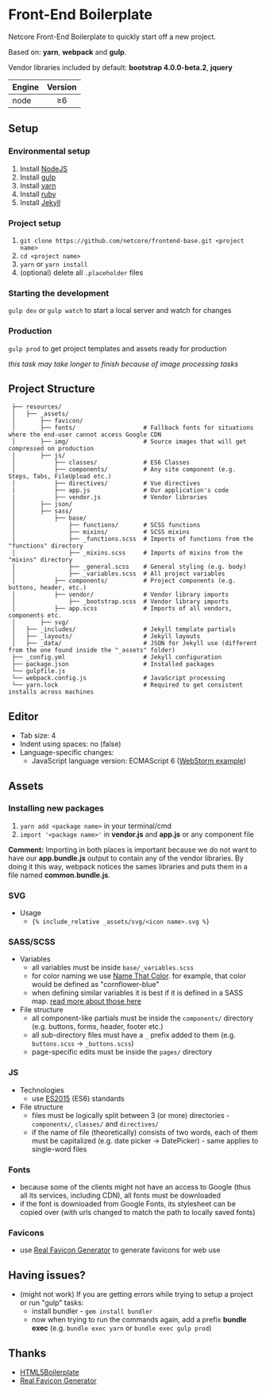 # Front-End Boilerplate
Netcore Front-End Boilerplate to quickly start off a new project.

Based on: **yarn**, **webpack** and **gulp**.

Vendor libraries included by default: **bootstrap 4.0.0-beta.2**, **jquery**

| Engine        | Version       |
| ------------- |:-------------:|
| node          | ≥6            |

## Setup
### Environmental setup
1. Install [NodeJS](https://nodejs.org/en/)
2. Install [gulp](https://gulpjs.com)
3. Install [yarn](https://yarnpkg.com/en/docs/install)
4. Install [ruby](https://www.ruby-lang.org/en/documentation/installation/)
5. Install [Jekyll](https://jekyllrb.com/)

### Project setup
1. `git clone https://github.com/netcore/frontend-base.git <project name>`
2. `cd <project name>`
3. `yarn` or `yarn install`
4. (optional) delete all `.placeholder` files

### Starting the development
`gulp dev` or `gulp watch` to start a local server and watch for changes

### Production
`gulp prod` to get project templates and assets ready for production

_this task may take longer to finish because of image processing tasks_

## Project Structure
```
 ├── resources/
 │   ├── _assets/
 │       ├── favicon/
 │       ├── fonts/                   # Fallback fonts for situations where the end-user cannot access Google CDN
 │       ├── img/                     # Source images that will get compressed on production
 │       ├── js/
 │           ├── classes/             # ES6 Classes
 │           ├── components/          # Any site component (e.g. Steps, Tabs, FileUpload etc.)
 │           ├── directives/          # Vue directives
 |           ├── app.js               # Our application's code
 |           ├── vendor.js            # Vendor libraries
 │       ├── json/
 │       ├── sass/
 │           ├── base/
 │               ├── functions/       # SCSS functions
 │               ├── mixins/          # SCSS mixins
 │               ├── _functions.scss  # Imports of functions from the "functions" directory
 │               ├── _mixins.scss     # Imports of mixins from the "mixins" directory
 │               ├── _general.scss    # General styling (e.g. body)
 │               ├── _variables.scss  # All project variables
 │           ├── components/          # Project components (e.g. buttons, header, etc.)
 │           ├── vendor/              # Vendor library imports
 │               ├── _bootstrap.scss  # Vendor library imports
 │           ├── app.scss             # Imports of all vendors, components etc.
 │       ├── svg/
 │   ├── _includes/                   # Jekyll template partials
 │   ├── _layouts/                    # Jekyll layouts
 │   ├── _data/                       # JSON for Jekyll use (different from the one found inside the "_assets" folder)
 ├── _config.yml                      # Jekyll configuration
 ├── package.json                     # Installed packages
 └── gulpfile.js
 └── webpack.config.js                # JavaScript processing
 └── yarn.lock                        # Required to get consistent installs across machines
```

## Editor
* Tab size: 4
* Indent using spaces: no (false)
* Language-specific changes:
  * JavaScript language version: ECMAScript 6 ([WebStorm example](https://i.imgur.com/rB1DYqi.png))

## Assets
### Installing new packages
1. `yarn add <package name>` in your terminal/cmd
2. `import '<package name>'` in **vendor.js** and **app.js** or any component file

**Comment:** Importing in both places is important because we do not want to have our **app.bundle.js** output to contain any of the vendor libraries.
By doing it this way, webpack notices the sames libraries and puts them in a file named **common.bundle.js**.

### SVG
* Usage
  * `{% include_relative _assets/svg/<icon name>.svg %}`

### SASS/SCSS
* Variables
  * all variables must be inside `base/_variables.scss`
  * for color naming we use [Name That Color](http://chir.ag/projects/name-that-color/#6195ED). for example, that color would be defined as "cornflower-blue"
  * when defining similar variables it is best if it is defined in a SASS map. [read more about those here](https://webdesign.tutsplus.com/tutorials/an-introduction-to-sass-maps-usage-and-examples--cms-22184)
* File structure
  * all component-like partials must be inside the `components/` directory (e.g. buttons, forms, header, footer etc.)
  * all sub-directory files must have a `_` prefix added to them (e.g. `buttons.scss` -> `_buttons.scss`)
  * page-specific edits must be inside the `pages/` directory

### JS
* Technologies
  * use [ES2015](https://babeljs.io/learn-es2015/) (ES6) standards
* File structure
  * files must be logically split between 3 (or more) directories - `components/`, `classes/` and `directives/`
  * if the name of file (theoretically) consists of two words, each of them must be capitalized (e.g. date picker -> DatePicker) - same applies to single-word files

### Fonts
* because some of the clients might not have an access to Google (thus all its services, including CDN), all fonts must be downloaded
* if the font is downloaded from Google Fonts, its stylesheet can be copied over (with urls changed to match the path to locally saved fonts)

### Favicons
* use [Real Favicon Generator](https://realfavicongenerator.net/) to generate favicons for web use

## Having issues?
* (might not work) If you are getting errors while trying to setup a project or run "gulp" tasks:
  * install bundler - `gem install bundler`
  * now when trying to run the commands again, add a prefix **bundle exec** (e.g. `bundle exec yarn` or `bundle exec gulp prod`)

## Thanks
* [HTML5Boilerplate](https://html5boilerplate.com/)
* [Real Favicon Generator](https://realfavicongenerator.net/)